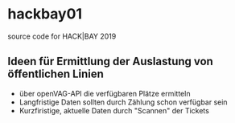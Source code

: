 # hackbay01
source code for HACK|BAY 2019



## Ideen für Ermittlung der Auslastung von öffentlichen Linien

* über openVAG-API die verfügbaren Plätze ermitteln
* Langfristige Daten sollten durch Zählung schon verfügbar sein
* Kurzfiristige, aktuelle Daten durch "Scannen" der Tickets
